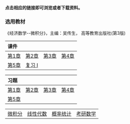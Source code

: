 **点击相应的链接即可浏览或者下载资料。**

### 选用教材

《经济数学--微积分》，主编：吴传生， 高等教育出版社(第3版)

| **课件**                                 |                                          |                                          |                                          |
| :--------------------------------------- | :--------------------------------------- | :--------------------------------------- | :--------------------------------------- |
| <a href='./docs/ppt_chap1.pdf'>第1章</a> | <a href='./docs/ppt_chap2.pdf'>第2章</a> | <a href='./docs/ppt_chap3.pdf'>第3章</a> | <a href='./docs/ppt_chap4.pdf'>第4章</a> |
| <a href='./docs/ppt_chap5.pdf'>第5章</a> | <a href='./docs/ppt_fx1.pdf'>复习 I</a>  |                                          |                                          |

| **习题**                                  |                                           |                                           |                                           |
| :---------------------------------------- | :---------------------------------------- | :---------------------------------------- | :---------------------------------------- |
| <a href='./docs/xsim_chap1.pdf'>第1章</a> | <a href='./docs/xsim_chap2.pdf'>第2章</a> | <a href='./docs/xsim_chap3.pdf'>第3章</a> | <a href='./docs/xsim_chap4.pdf'>第4章</a> |
| <a href='./docs/xsim_chap5.pdf'>第5章</a> |                                           |                                           |                                           |











|                                   |                                      |                                      |                                |
| :-------------------------------- | :----------------------------------- | :----------------------------------- | :----------------------------- |
| <a href='../wjf/index'>微积分</a> | <a href='../xxds/index'>线性代数</a> | <a href='../gltj/index'>概率统计</a> | <a href='../kysx'>考研数学</a> |


